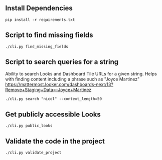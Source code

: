 ## Install Dependencies
`pip install -r requirements.txt`

## Script to find missing fields
`./cli.py find_missing_fields`

## Script to search queries for a string
Ability to search Looks and Dashboard Tile URLs for a given string.  Helps with finding content including a phrase such as "Joyce Martinez"
https://mattermost.looker.com/dashboards-next/13?Remove+Staging+Data=-Joyce+Martinez

`./cli.py search "nicol" --context_length=50`

## Get publicly accessible Looks
`./cli.py public_looks`

## Validate the code in the project
`./cli.py validate_project`

